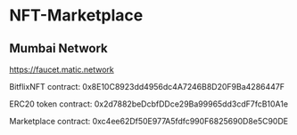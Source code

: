 # NFT-Marketplace

## Mumbai Network

https://faucet.matic.network

BitflixNFT contract: 0x8E10C8923dd4956dc4A7246B8D20F9Ba4286447F

ERC20 token contract: 0x2d7882beDcbfDDce29Ba99965dd3cdF7fcB10A1e

Marketplace contract: 0xc4ee62Df50E977A5fdfc990F6825690D8e5C90DE